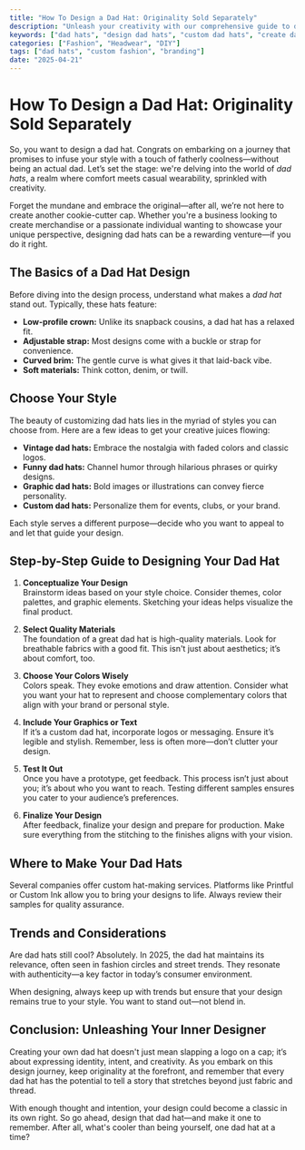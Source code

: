 ```yaml
---
title: "How To Design a Dad Hat: Originality Sold Separately"
description: "Unleash your creativity with our comprehensive guide to designing your own dad hat, perfect for branding, personal expression, or just for fun."
keywords: ["dad hats", "design dad hats", "custom dad hats", "create dad hats", "unique dad hats"]
categories: ["Fashion", "Headwear", "DIY"]
tags: ["dad hats", "custom fashion", "branding"]
date: "2025-04-21"
---
```


# How To Design a Dad Hat: Originality Sold Separately

So, you want to design a dad hat. Congrats on embarking on a journey that promises to infuse your style with a touch of fatherly coolness—without being an actual dad. Let’s set the stage: we're delving into the world of *dad hats*, a realm where comfort meets casual wearability, sprinkled with creativity. 

Forget the mundane and embrace the original—after all, we’re not here to create another cookie-cutter cap. Whether you're a business looking to create merchandise or a passionate individual wanting to showcase your unique perspective, designing dad hats can be a rewarding venture—if you do it right. 

## The Basics of a Dad Hat Design

Before diving into the design process, understand what makes a *dad hat* stand out. Typically, these hats feature:

- **Low-profile crown:** Unlike its snapback cousins, a dad hat has a relaxed fit.
- **Adjustable strap:** Most designs come with a buckle or strap for convenience.
- **Curved brim:** The gentle curve is what gives it that laid-back vibe.
- **Soft materials:** Think cotton, denim, or twill.

## Choose Your Style

The beauty of customizing dad hats lies in the myriad of styles you can choose from. Here are a few ideas to get your creative juices flowing:

- **Vintage dad hats:** Embrace the nostalgia with faded colors and classic logos.
- **Funny dad hats:** Channel humor through hilarious phrases or quirky designs.
- **Graphic dad hats:** Bold images or illustrations can convey fierce personality.
- **Custom dad hats:** Personalize them for events, clubs, or your brand.
  
Each style serves a different purpose—decide who you want to appeal to and let that guide your design.

## Step-by-Step Guide to Designing Your Dad Hat 

1. **Conceptualize Your Design**  
   Brainstorm ideas based on your style choice. Consider themes, color palettes, and graphic elements. Sketching your ideas helps visualize the final product.

2. **Select Quality Materials**  
   The foundation of a great dad hat is high-quality materials. Look for breathable fabrics with a good fit. This isn't just about aesthetics; it’s about comfort, too.

3. **Choose Your Colors Wisely**  
   Colors speak. They evoke emotions and draw attention. Consider what you want your hat to represent and choose complementary colors that align with your brand or personal style.

4. **Include Your Graphics or Text**  
   If it’s a custom dad hat, incorporate logos or messaging. Ensure it’s legible and stylish. Remember, less is often more—don’t clutter your design.

5. **Test It Out**  
   Once you have a prototype, get feedback. This process isn’t just about you; it’s about who you want to reach. Testing different samples ensures you cater to your audience’s preferences.

6. **Finalize Your Design**  
   After feedback, finalize your design and prepare for production. Make sure everything from the stitching to the finishes aligns with your vision.

## Where to Make Your Dad Hats

Several companies offer custom hat-making services. Platforms like Printful or Custom Ink allow you to bring your designs to life. Always review their samples for quality assurance.

## Trends and Considerations

Are dad hats still cool? Absolutely. In 2025, the dad hat maintains its relevance, often seen in fashion circles and street trends. They resonate with authenticity—a key factor in today’s consumer environment. 

When designing, always keep up with trends but ensure that your design remains true to your style. You want to stand out—not blend in.

## Conclusion: Unleashing Your Inner Designer

Creating your own dad hat doesn't just mean slapping a logo on a cap; it’s about expressing identity, intent, and creativity. As you embark on this design journey, keep originality at the forefront, and remember that every dad hat has the potential to tell a story that stretches beyond just fabric and thread. 

With enough thought and intention, your design could become a classic in its own right. So go ahead, design that dad hat—and make it one to remember. After all, what's cooler than being yourself, one dad hat at a time?
